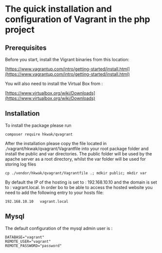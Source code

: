 # The quick installation and configuration of Vagrant in the php project

## Prerequisites

Before you start, install the Vigrant binaries from this location:
 
 [https://www.vagrantup.com/intro/getting-started/install.html](https://www.vagrantup.com/intro/getting-started/install.html)
 
 You will also need to install the Virtual Box from : 
 
 [https://www.virtualbox.org/wiki/Downloads](https://www.virtualbox.org/wiki/Downloads)
 
 ## Installation

To install the package please run

```
composer require hkwak/qvagrant
```

After the installation please copy the file located in ./vagrant/hkwak/qvagrant/Vagrantfile into your root package folder
and install the public and var directories.
The public folder will be used by the apache server as a root directory, whilst the var folder will be used for storing log files 

```
cp ./vendor/hkwak/qvagrant/Vagrantfile .; mdkir public; mkdir var
``` 

By default the IP of the hosting is set to : 192.168.10.10 and the domain is set to : vagrant.local.
In order bo to be able to access the hosted website you need to add the following entry to your hosts file:

```
192.168.10.10   vagrant.local
```

## Mysql

The default configuration of the mysql admin user is :

```
DATABASE="vagrant"
REMOTE_USER="vagrant"
REMOTE_PASSWORD="password"
```
 
 
 
